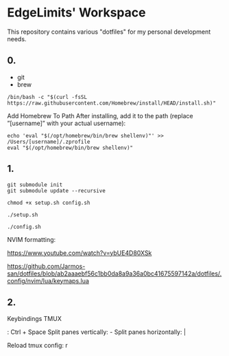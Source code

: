 # EdgeLimits' Workspace

This repository contains various "dotfiles" for my personal development needs.

## 0.
* git
* brew


```
/bin/bash -c "$(curl -fsSL https://raw.githubusercontent.com/Homebrew/install/HEAD/install.sh)"
```

Add Homebrew To Path
After installing, add it to the path (replace ”[username]” with your actual username):

```
echo 'eval "$(/opt/homebrew/bin/brew shellenv)"' >> /Users/[username]/.zprofile
eval "$(/opt/homebrew/bin/brew shellenv)"
```



## 1. 

```
git submodule init
git submodule update --recursive
```

```
chmod +x setup.sh config.sh
```

```
./setup.sh
```

```
./config.sh
```


NVIM formatting:

https://www.youtube.com/watch?v=ybUE4D80XSk


https://github.com/Jarmos-san/dotfiles/blob/ab2aaaebf56c1bb0da8a9a36a0bc41675597142a/dotfiles/.config/nvim/lua/keymaps.lua


## 2.

Keybindings
TMUX

<leader>: Ctrl + Space
Split panes vertically: <leader> -
Split panes horizontally: <leader> |

Reload tmux config: <leader> r
